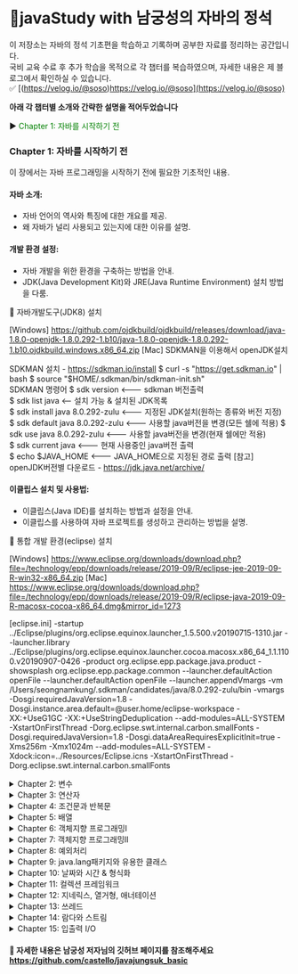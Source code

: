 # 📒javaStudy with 남궁성의 자바의 정석
이 저장소는 자바의 정석 기초편을 학습하고 기록하며 공부한 자료를 정리하는 공간입니다.  
국비 교육 수료 후 추가 학습을 목적으로 각 챕터를 복습하였으며, 자세한 내용은 제 블로그에서 확인하실 수 있습니다.  
 ✅  [(https://velog.io/@soso)https://velog.io/@soso](https://velog.io/@soso)

**아래 각 챕터별 소개와 간략한 설명을 적어두었습니다**

▶ <span style="color:green">Chapter 1: 자바를 시작하기 전</span> 

### Chapter 1: 자바를 시작하기 전
이 장에서는 자바 프로그래밍을 시작하기 전에 필요한 기초적인 내용.

#### 자바 소개:
- 자바 언어의 역사와 특징에 대한 개요를 제공.
- 왜 자바가 널리 사용되고 있는지에 대한 이유를 설명.

#### 개발 환경 설정:
- 자바 개발을 위한 환경을 구축하는 방법을 안내.
- JDK(Java Development Kit)와 JRE(Java Runtime Environment) 설치 방법을 다룸.

🔷 자바개발도구(JDK8) 설치

[Windows] https://github.com/ojdkbuild/ojdkbuild/releases/download/java-1.8.0-openjdk-1.8.0.292-1.b10/java-1.8.0-openjdk-1.8.0.292-1.b10.ojdkbuild.windows.x86_64.zip
[Mac] SDKMAN을 이용해서 openJDK설치

SDKMAN 설치 - https://sdkman.io/install
 $ curl -s "https://get.sdkman.io" | bash
 $ source "$HOME/.sdkman/bin/sdkman-init.sh"    
SDKMAN 명령어
 $ sdk version  <--- sdkman 버전출력  
 $ sdk list java  <-- 설치 가능 & 설치된 JDK목록  
 $ sdk install java 8.0.292-zulu <--- 지정된 JDK설치(원하는 종류와 버전 지정)  
 $ sdk default java 8.0.292-zulu <--- 사용할 java버전을 변경(모든 쉘에 적용)
 $ sdk use java 8.0.292-zulu <--- 사용할 java버전을 변경(현재 쉘에만 적용)  
 $ sdk current java <--- 현재 사용중인 java버전 출력  
 $ echo $JAVA_HOME  <--- JAVA_HOME으로 지정된 경로 출력
[참고] openJDK버전별 다운로드 - https://jdk.java.net/archive/

#### 이클립스 설치 및 사용법:
- 이클립스(Java IDE)를 설치하는 방법과 설정을 안내.
- 이클립스를 사용하여 자바 프로젝트를 생성하고 관리하는 방법을 설명.

🔷 통합 개발 환경(eclipse) 설치

[Windows] https://www.eclipse.org/downloads/download.php?file=/technology/epp/downloads/release/2019-09/R/eclipse-jee-2019-09-R-win32-x86_64.zip
[Mac] https://www.eclipse.org/downloads/download.php?file=/technology/epp/downloads/release/2019-09/R/eclipse-java-2019-09-R-macosx-cocoa-x86_64.dmg&mirror_id=1273

[eclipse.ini]
-startup
../Eclipse/plugins/org.eclipse.equinox.launcher_1.5.500.v20190715-1310.jar
--launcher.library
../Eclipse/plugins/org.eclipse.equinox.launcher.cocoa.macosx.x86_64_1.1.1100.v20190907-0426
-product
org.eclipse.epp.package.java.product
-showsplash
org.eclipse.epp.package.common
--launcher.defaultAction
openFile
--launcher.defaultAction
openFile
--launcher.appendVmargs
-vm
/Users/seongnamkung/.sdkman/candidates/java/8.0.292-zulu/bin
-vmargs
-Dosgi.requiredJavaVersion=1.8
-Dosgi.instance.area.default=@user.home/eclipse-workspace
-XX:+UseG1GC
-XX:+UseStringDeduplication
--add-modules=ALL-SYSTEM
-XstartOnFirstThread
-Dorg.eclipse.swt.internal.carbon.smallFonts
-Dosgi.requiredJavaVersion=1.8
-Dosgi.dataAreaRequiresExplicitInit=true
-Xms256m
-Xmx1024m
--add-modules=ALL-SYSTEM
-Xdock:icon=../Resources/Eclipse.icns
-XstartOnFirstThread
-Dorg.eclipse.swt.internal.carbon.smallFonts


<details>
<summary>Chapter 2: 변수</summary>

### Chapter 2: 변수
Chapter 2에서는 프로그래밍에서 가장 기본적인 요소 중 하나인 변수와 관련된 주제 설명.

#### 화면에 글자 출력:
- 자바로 화면에 텍스트를 출력하는 방법. 

#### 변수의 선언과 저장:
- 변수를 선언하고 값을 저장하는 방법.
- 다양한 데이터 유형(정수, 실수, 문자열 등)을 다루며, 변수의 사용법과 규칙을 설명.

#### 데이터 타입:
- 자바에서 사용되는 주요 데이터 타입(**int**, **double**, **String** 등)에 대해 자세히 설명 및 각 데이터 타입의 특징과 사용 사례를 다룸.

#### 변수 범위와 수명:
- 변수의 범위와 수명에 대한 개념을 소개.
- 블록 범위 변수, 전역 변수 등의 차이를 설명하고, 변수의 수명이 어떻게 관리되는지 설명.

#### 상수:
- 상수(constant)를 정의하고 사용하는 방법.
- 상수를 사용하여 값이 변경되지 않아야 하는 경우를 처리하는 방법을 설명.

#### 변수 초기화:
- 변수를 초기화하는 방법과 초기화하지 않았을 때의 동작을 설명.
- 초기화되지 않은 변수 사용에 따른 오류를 방지하기 위한 안내를 제공.
  </details>
<details>
<summary>Chapter 3: 연산자</summary>
  
### Chapter 3: 연산자
Chapter 3에서는 자바 프로그래밍에서 핵심 요소 중 하나인 연산자와 연산자의 종류, 그리고 연산자의 우선순위에 대한 내용.  
연산자의 중요성을 강조하며, 연산자를 올바르게 이해하고 활용하는 데 도움을 주는 내용을 다룸.

#### 연산자의 종류:
- **산술 연산자:** 덧셈, 뺄셈, 곱셈, 나눗셈 등과 같이 수학적인 계산에 사용되는 연산자를 설명.
- **비교 연산자:** 값들을 비교하고 관계를 확인하는 연산자를 다룸.
- **논리 연산자:** 논리적 조건을 평가하고 복합 조건을 만들기 위한 연산자를 설명.
- **대입 연산자:** 변수에 값을 할당하거나 수정하는 데 사용되는 연산자를 다룸.
- **기타 연산자:** 비트 연산자, 삼항 연산자 등 다양한 연산자 유형을 설명.

#### 연산자의 우선순위:
- 연산자들 간의 우선순위 규칙을 설명하고, 연산자 우선순위를 변경하기 위한 괄호 사용법을 안내.
- 우선순위에 따라 연산이 어떻게 수행되는지를 설명.

</details>

<details>
<summary>Chapter 4: 조건문과 반복문</summary> 
 
### Chapter 4: 조건문과 반복문

Chapter 4에서는 프로그램의 흐름을 제어하기 위한 조건문과 반복문에 대한 내용.

#### if문:
- if문을 사용하여 조건을 검사하고, 조건이 참인 경우 특정 코드 블록을 실행하는 방법을 설명.

### if-else문:
- if-else문을 사용하여 조건에 따라 서로 다른 코드 블록을 실행하는 방법.

#### 스위치문:
- switch문을 사용하여 다중 조건 분기를 처리하는 방법을 설명.

#### 반복문 (for문, while문):
- for문을 사용하여 반복 작업을 수행하는 방법을 설명. 카운터 제어 루프와 함께 사용되며, 반복 횟수를 지정할 때 유용.
- while문을 사용하여 조건에 따라 반복 작업을 수행하는 방법. 조건을 만족하는 동안 반복하는 것.

#### break와 continue:
- break와 continue 문을 사용하여 반복문의 흐름을 제어하는 방법을 설명.

</details>

<details>
<summary>Chapter 5: 배열</summary> 
 
### Chapter 5: 배열

#### 배열의 선언과 생성:
배열을 선언하고 생성하는 방법을 설명. 
- 배열은 여러 데이터를 하나의 변수로 다룰 때 유용.
- 배열의 데이터 유형, 이름, 크기를 지정하는 방법.

#### 배열의 길이:
배열의 길이를 확인하는 방법을 설명.
- 배열의 길이는 배열에 포함된 요소의 개수를 나타냄.
- 배열 길이를 활용하여 반복문과 조건문에서 배열을 다루는 방법 설명.

#### 스트링 배열의 선언과 생성:
문자열 배열을 선언하고 생성하는 방법. 
- 문자열 배열은 여러 문자열을 저장하는 데 사용.
- 문자열 배열을 다루기 위한 예제 코드를 제공.

#### 2차원 배열:
2차원 배열을 선언하고 생성하는 방법을 설명. 
- 2차원 배열은 행과 열로 구성된 데이터 구조.
- 2차원 배열의 요소에 접근하고 조작하는 방법.


</details>

<details>
<summary>Chapter 6: 객체지향 프로그래밍Ⅰ</summary> 

### Chapter 6: 객체지향 프로그래밍Ⅰ
Chapter 6에서는 객체지향 프로그래밍의 기초 개념과 객체지향 언어에서 객체의 구성요소, 객체 생성과 사용, 클래스의 정의, 클래스 변수와 인스턴스 변수에 대한 내용.
#### 객체지향 언어 소개:
- 객체지향 프로그래밍(OOP)의 개념을 소개, 객체지향 언어의 장점에대한 설명.
- OOP의 주요 특징 중 상속, 캡슐화, 다형성을 간략하게 설명.

#### 객체의 구성요소:
- 객체는 상태(속성)와 동작(메서드)으로 구성, 이 두 가지 구성요소에 대한 설명을 제공.
- 객체는 어떻게 데이터와 기능을 함께 묶어 표현하는지를 설명.

#### 객체 생성과 사용:
객체를 생성하고 사용하는 방법. 
- 클래스를 기반으로 객체를 인스턴스화하는 과정을 설명.
- 객체의 메서드를 호출하여 동작을 수행하는 방법을 제시.
- 
#### 클래스의 정의:
클래스의 정의와 클래스가 무엇인지를 설명. 
- 클래스는 객체의 템플릿 또는 청사진 역할을 함.
- 클래스의 구조와 멤버(변수와 메서드)를 정의하는 방법.

#### 클래스 변수와 인스턴스 변수:
- 클래스 변수와 인스턴스 변수에 대한 개념을 소개하고, 각각의 특징을 설명.
- 클래스 변수는 클래스 전체에서 공유되고, 인스턴스 변수는 각 객체(인스턴스)마다 별도로 존재.

#### 메서드와 메서드 호출:
- 메서드는 클래스에 정의된 동작을 나타내며, 다른 곳에서 재사용 가능한 코드 조각. 
- 메서드 호출은 해당 동작을 실행하는 프로세스.

####  생성자와 객체 초기화:
- 생성자는 객체를 만들 때 호출되며, 초기값을 설정. 
- 객체를 생성하면 해당 클래스의 생성자가 자동으로 호출되어 초기화 작업을 수행.

</details>

<details>
<summary>Chapter 7: 객체지향 프로그래밍Ⅱ</summary> 

### Chapter 7: 객체지향 프로그래밍Ⅱ
Chapter 7에서는 객체지향 프로그래밍의 고급 주제를 다루는 내용.
#### 상속(Inheritance):

- 상속 개념 소개: 하위 클래스가 상위 클래스의 특성과 동작을 상속받는 것.
- 상속을 통해 코드 재사용과 계층적 구조를 만드는 방법을 설명.
#### 오버라이딩(Overriding):
- 메서드 오버라이딩 개념 소개: 하위 클래스에서 상위 클래스의 메서드를 재정의하는 것.
- 다형성을 구현하고 하위 클래스에서 부모 클래스의 메서드를 수정하는 방법을 다룸.

#### 패키지(Packages):
- 패키지의 개념과 사용법을 설명: 관련된 클래스들을 그룹화하는 방법.
- 클래스 관리와 이름 충돌 방지를 위해 패키지를 활용하는 방법을 다룸.
- 
#### 접근 제어자(Access Modifiers):

- 접근 제어자의 역할과 종류 소개: public, private, protected 등.
- 클래스 내부와 외부에서의 접근 권한을 제어하는 방법을 설명.
#### 추상 클래스(Abstract Classes):

- 추상 클래스 개념과 활용법을 다룸: 추상 메서드를 포함한 클래스.
- 추상 클래스를 상속하고 구체적인 동작을 구현하는 방법을 설명.
 
#### 인터페이스(Interfaces):
- 인터페이스의 역할과 구현 방법 소개: 다중 상속을 지원하는 추상 형식.
- 인터페이스를 구현하고 클래스에서 인터페이스 메서드를 정의하는 방법을 다룸.
 
#### 내부 클래스(Inner Classes):

- 내부 클래스의 개념과 종류 소개: 클래스 내부에 정의된 클래스.
- 내부 클래스를 사용하여 캡슐화와 구현 세부 사항을 숨기는 방법을 다룸.

</details>

<details>
<summary>Chapter 8: 예외처리</summary> 
  
### Chapter 8: 예외처리
Chapter 8에서는 예외처리와 관련된 주제 다룸.
#### 예외처리 (Exception Handling):
- 예외처리의 개념과 중요성 소개.
- 프로그램 실행 중에 발생할 수 있는 예외 상황에 대한 대비 방법 설명.
#### try-catch문:
- try와 catch 블록을 사용하여 예외 처리 방법을 다룸.
- 예외가 발생할 경우 어떻게 대응해야 하는지 설명.
#### 예외 발생시키기:
- 개발자가 직접 예외를 발생시키는 방법을 소개.
- 사용자 정의 예외 클래스를 생성하고 예외를 발생시키는 방법 설명.

#### 메서드 예외 선언:
- 메서드가 어떤 예외를 던질 수 있는지 선언하는 방법을 다룸.
- 메서드에서 예외 처리를 하지 않고 호출한 곳으로 예외를 전파하는 방법 설명.

#### finally 블록:
- try-catch 블록 다음에 finally 블록을 사용하여 특정 코드를 항상 실행하는 방법을 설명. 
- 이는 예외가 발생하든 발생하지 않든 실행되어야 하는 코드를 작성할 때 유용.

</details>

<details>
<summary>Chapter 9: java.lang패키지와 유용한 클래스</summary> 

### Chapter 9: java.lang패키지와 유용한 클래스
Chapter 9에서는 자바의 java.lang 패키지와 몇 가지 유용한 클래스에 대한 핵심 내용을 다룸.

#### Object 클래스:
- 모든 클래스의 부모인 Object 클래스에 대한 개념 소개.
- Object 클래스의 기본 메서드(equals(), hashCode(), toString())의 역할과 사용법 설명.
#### String 클래스:
- 문자열을 다루는데 사용되는 String 클래스에 대한 소개.
- 문자열 생성, 연결, 비교, 검색 등의 작업을 수행하는 방법과 주요 메서드 설명.

#### Wrapper 클래스: 
- 기본 데이터 타입(int, double 등)을 객체로 래핑한 Wrapper 클래스에 대한 설명.
- 예를 들어, Integer, Double, Boolean 등.

#### 날짜와 시간 처리: 
- 날짜와 시간을 다루는 Date 클래스와 SimpleDateFormat 클래스에 대한 소개.
- 날짜 형식 지정과 파싱, 시간 계산 등을 다룸.

#### Collections Framework: 
- java.util 패키지에서 제공하는 컬렉션 프레임워크에 대한 개요.
- 리스트, 세트, 맵 등의 자료구조를 사용하는 방법 설명.

#### 예외 클래스: 
- 자주 사용되는 예외 클래스인 NullPointerException, IllegalArgumentException, NumberFormatException 등을 다루며, 예외 처리 방법 설명.

</details>

<details>
<summary>Chapter 10: 날짜와 시간 & 형식화</summary> 

  
### Chapter 10: 날짜와 시간 & 형식화
Chapter 10에서는 날짜와 시간 처리, Calendar 클래스, 그리고 형식화와 관련된 주요 주제를 다룸.

#### 날짜와 시간 (Date and Time):
- 자바에서 날짜와 시간을 다루는 중요성에 대한 개념 소개.
- **java.util.Date** 클래스와 **java.sql.Date** 클래스를 사용하여 날짜와 시간을 다루는 방법 설명.
#### Calendar 클래스:
- Calendar 클래스를 사용하여 날짜와 시간을 계산하고 조작하는 방법을 다룹니다. 예를 들어, 년, 월, 일 등을 조작하는 방법을 설명.
#### 형식화 클래스 (Formatting Classes):
- 날짜와 숫자를 형식화하고 파싱하는 클래스에 대한 개념 소개.

</details>

<details>
<summary>Chapter 11: 컬렉션 프레임워크</summary> 

### Chapter 11: 컬렉션 프레임워크
Chapter 11에서는 Java의 컬렉션 프레임워크에 대한 핵심 내용.

#### 컬렉션 프레임워크 (Collection Framework):
- 컬렉션 프레임워크의 개념 소개와 중요성에 대한 이해.
- 컬렉션 프레임워크의 목적과 공통 인터페이스를 설명합니다.
#### 컬렉션 프레임워크의 핵심 인터페이스:
- **List**, **Set**, **Map** 등의 주요 인터페이스에 대한 설명.
- 각 인터페이스의 특징과 사용 사례를 다룸.
  
#### ArrayList와 LinkedList:
- ArrayList와 LinkedList 클래스를 사용하여 목록을 다루는 방법을 설명.
- 목록에 요소 추가, 제거, 검색, 반복 등을 수행하는 방법을 다룸.
  
#### Stack과 Queue:
- Stack과 Queue 인터페이스와 구현체에 대한 소개.
- 스택과 큐 자료구조의 사용 사례와 기본 동작 방법을 다룹니다.

#### Map과 Iterator:
- Map 인터페이스와 Iterator 인터페이스에 대한 개념 소개.
- 키-값 쌍을 사용하는 맵과 반복자를 사용하여 컬렉션 요소를 순회하는 방법 설명.

#### HashSet와 TreeSet:
- HashSet와 TreeSet 클래스를 사용하여 집합을 다루는 방법을 설명.
- 중복 요소를 허용하지 않는 집합 자료구조의 사용 사례와 동작 방법을 다룸.

#### 이진 탐색 트리:
- 이진 탐색 트리(Binary Search Tree, BST)에 대한 소개.
- BST의 개념과 특징, 데이터 삽입 및 검색 방법을 다룸.

</details>

<details>
<summary>Chapter 12: 지네릭스, 열거형, 애너테이션</summary> 

### Chapter 12: 지네릭스, 열거형, 애너테이션

Chapter 12에서는 지네릭스(Generics), 열거형(Enum), 그리고 애너테이션(Annotation)에 대한 주요 내용.  
이러한 기능들은 자바 프로그래밍을 보다 효율적이고 안전하게 만들어주고, 코드 문서화와 관련된 정보를 추가하는 데 유용 함.

#### 지네릭스 (Generics):
- 지네릭스의 개념 소개: 제네릭 프로그래밍을 통해 타입 안전성을 확보하는 방법을 설명.
- 제네릭 클래스와 메서드 작성, 타입 파라미터의 활용, 와일드카드와 상한/하한 제한 등을 다룸.

#### 열거형 (Enum):
- 열거형(Enumeration)의 개념 소개: 열거형 상수와 열거형 클래스의 생성 방법을 설명.
- 열거형을 사용하여 제한된 값 집합을 나타내고 다루는 방법을 다룸.

#### 애너테이션 (Annotation):
- 애너테이션의 개념 소개: 애너테이션의 역할과 사용 사례에 대한 이해를 제공.
- 빌트인 애너테이션(@Override, @Deprecated 등)과 사용자 정의 애너테이션 작성 방법을 다룸.

</details>

<details>
<summary>Chapter 13: 쓰레드</summary> 

### Chapter 13: 쓰레드

Chapter 13에서는 프로세스와 쓰레드, 멀티쓰레딩의 장단점, 쓰레드의 생명주기와 주요 메서드, 그리고 쓰레드의 동기화에 대한 주요 내용을 다룸.

#### 프로세스와 쓰레드:
- 프로세스와 쓰레드의 개념과 차이점에 대한 소개.
- 멀티쓰레딩을 사용하여 여러 작업을 동시에 처리하는 이점과 한계 설명.
#### 멀티쓰레딩의 장단점:
- 멀티쓰레딩의 장점과 단점에 대한 논의.
- 병렬 처리, 빠른 응답 시간, 자원 공유, 동기화 문제 등을 다루며, 언제 멀티쓰레딩을 사용해야 하는지 설명.

#### 쓰레드의 생명주기와 주요 메서드:
- 쓰레드의 생명주기(생성, 실행, 대기, 종료)와 각 단계에서 사용되는 주요 메서드 설명.
- **start()**, **run()**, **sleep()**, **interrupt()**, **suspend()**, **resume()**, **stop()**, **join()**, **yield()** 등의 메서드와 사용 사례 다룸.
 
#### 쓰레드의 우선순위:
- 쓰레드 우선순위 개념 소개: 쓰레드 스케줄링과 우선순위 부여 방법 설명.

#### 쓰레드의 동기화:
- 쓰레드 간의 공유 데이터와 동기화의 필요성에 대한 이해.
- 동기화 메커니즘과 synchronized 키워드를 사용하여 쓰레드 간의 경쟁 상황을 제어하는 방법을 다룸.

</details>

<details>
<summary>Chapter 14: 람다와 스트림</summary> 
 
### Chapter 14: 람다와 스트림
Chapter 14에서는 람다식(Lambda Expression), 스트림(Stream), 그리고 스트림의 특징, 연산, 그리고 Optional<T> 클래스, collect() 메서드와 Collectors 클래스에 대한 핵심 내용을 다룸.

#### 람다식 (Lambda Expression):
- 람다식의 개념과 장점에 대한 소개.
- 람다식을 사용하여 익명 함수를 정의하고 전달하는 방법 설명.

#### 스트림 (Stream):
- 스트림의 개념과 사용 사례 소개.
- 스트림을 사용하여 데이터 컬렉션을 처리하고 변환하는 방법을 다룸.

#### 스트림의 특징:
- 스트림의 특성(커달리어서 실행, 한 번 소비, 중간 및 최종 연산 등) 설명.
- 병렬 처리를 통한 성능 향상을 위한 스트림 활용 방법을 다룸.

#### 스트림의 연산:
- 스트림 연산(필터링, 매핑, 정렬, 그룹화 등)과 각 연산의 역할 및 사용법 설명.

#### Optional<T>:
- Optional<T> 클래스를 사용하여 값의 존재 여부를 다루는 방법과 null을 피하는 방법 설명.

#### collect()와 Collectors:
- collect() 메서드와 Collectors 클래스를 사용하여 스트림 요소를 수집하고 그룹화하는 방법을 다룸.

</details>

<details>
<summary>Chapter 15: 입출력 I/O</summary> 

### Chapter 15: 입출력 I/O
Chapter 15에서는 입출력(I/O)과 스트림(Stream)에 관한 주요 내용.  
입출력 처리와 스트림, 바이트 및 문자 기반 입출력, 표준 입출력, 직렬화 등 입출력에 관련된 중요한 개념과 기능을 다룸.

#### 입출력(I/O)과 스트림:
- 입출력(I/O)의 개념과 중요성에 대한 소개.
- 스트림을 통한 데이터의 입출력 처리 방법 설명.

#### InputStream과 OutputStream:
- **InputStream**과 **OutputStream** 클래스를 사용하여 바이트 기반 입출력을 다룸.
- 데이터를 바이트 단위로 읽고 쓰는 방법을 설명.

#### PrintStream:
- **PrintStream** 클래스를 사용하여 텍스트 출력을 다룸.
- 표준 출력, 파일 출력, 문자열 출력 등을 다루며, 포맷팅과 함께 사용하는 방법을 설명.

#### 문자 기반 스트림 - Reader와 Writer:
- **Reader**와 **Writer** 클래스를 사용하여 문자 기반 입출력을 다룸.
- 문자 데이터를 문자 단위로 읽고 쓰는 방법을 설명.

#### StringReader와 StringWriter:
- **StringReader**와 **StringWriter** 클래스를 사용하여 문자열을 스트림으로 처리하는 방법을 다룸.

#### BufferedReader와 BufferedWriter:
- **BufferedReader**와 **BufferedWriter** 클래스를 사용하여 버퍼를 활용하여 효율적인 입출력을 다룸.

#### 표준 입출력(Standard I/O):
- 표준 입력과 표준 출력을 다루며, 키보드로부터 입력을 받고 화면에 출력하는 방법을 설명.

#### 직렬화(Serialization)와 ObjectInputStream, ObjectOutputStream:
- 객체 직렬화와 역직렬화의 개념과 사용법에 대한 소개.
- **ObjectInputStream**과 **ObjectOutputStream** 클래스를 사용하여 객체를 파일로 저장하고 읽는 방법을 다룸.

</details>

#### 📌 자세한 내용은 남궁성 저자님의 깃허브 페이지를 참조해주세요 https://github.com/castello/javajungsuk_basic

